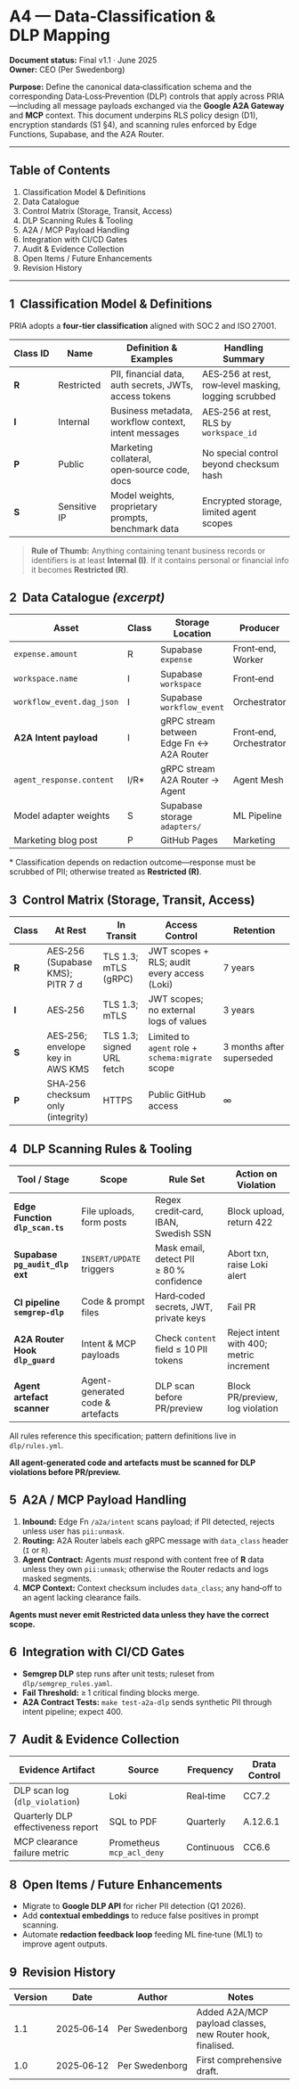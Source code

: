 # A4 — Data‑Classification & DLP Mapping

**Document status:** Final v1.1 · June 2025  
**Owner:** CEO (Per Swedenborg)

**Purpose:** Define the canonical data‑classification schema and the corresponding Data‑Loss‑Prevention (DLP) controls that apply across PRIA—including all message payloads exchanged via the **Google A2A Gateway** and **MCP** context.  This document underpins RLS policy design (D1), encryption standards (S1 §4), and scanning rules enforced by Edge Functions, Supabase, and the A2A Router.

---

## Table of Contents
1. Classification Model & Definitions  
2. Data Catalogue  
3. Control Matrix (Storage, Transit, Access)  
4. DLP Scanning Rules & Tooling  
5. A2A / MCP Payload Handling  
6. Integration with CI/CD Gates  
7. Audit & Evidence Collection  
8. Open Items / Future Enhancements  
9. Revision History

---

## 1  Classification Model & Definitions
PRIA adopts a **four‑tier classification** aligned with SOC 2 and ISO 27001.

| Class ID | Name          | Definition & Examples                                   | Handling Summary |
| -------- | ------------- | ------------------------------------------------------- | ---------------- |
| **R**    | Restricted    | PII, financial data, auth secrets, JWTs, access tokens  | AES‑256 at rest, row‑level masking, logging scrubbed |
| **I**    | Internal      | Business metadata, workflow context, intent messages    | AES‑256 at rest, RLS by `workspace_id`               |
| **P**    | Public        | Marketing collateral, open‑source code, docs           | No special control beyond checksum hash              |
| **S**    | Sensitive IP | Model weights, proprietary prompts, benchmark data      | Encrypted storage, limited agent scopes              |

> **Rule of Thumb:** Anything containing tenant business records or identifiers is at least **Internal (I)**. If it contains personal or financial info it becomes **Restricted (R)**.

## 2  Data Catalogue *(excerpt)*
| Asset                         | Class | Storage Location                        | Producer               |
| ----------------------------- | ----- | --------------------------------------- | ---------------------- |
| `expense.amount`              | R     | Supabase `expense`                      | Front‑end, Worker      |
| `workspace.name`              | I     | Supabase `workspace`                    | Front‑end              |
| `workflow_event.dag_json`     | I     | Supabase `workflow_event`               | Orchestrator           |
| **A2A Intent payload**        | I     | gRPC stream between Edge Fn ↔ A2A Router| Front‑end, Orchestrator|
| `agent_response.content`      | I/R\* | gRPC stream A2A Router → Agent          | Agent Mesh             |
| Model adapter weights         | S     | Supabase storage `adapters/`            | ML Pipeline            |
| Marketing blog post           | P     | GitHub Pages                            | Marketing              |

\* Classification depends on redaction outcome—response must be scrubbed of PII; otherwise treated as **Restricted (R)**.

## 3  Control Matrix (Storage, Transit, Access)
| Class | At Rest                              | In Transit                | Access Control                                    | Retention |
| ----- | ------------------------------------ | ------------------------- | ------------------------------------------------- | --------- |
| **R** | AES‑256 (Supabase KMS); PITR 7 d      | TLS 1.3; mTLS (gRPC)      | JWT scopes + RLS; audit every access (Loki)       | 7 years   |
| **I** | AES‑256                               | TLS 1.3; mTLS             | JWT scopes; no external logs of values            | 3 years   |
| **S** | AES‑256; envelope key in AWS KMS      | TLS 1.3; signed URL fetch | Limited to `agent` role + `schema:migrate` scope  | 3 months after superseded |
| **P** | SHA‑256 checksum only (integrity)     | HTTPS                     | Public GitHub access                              | ∞         |

## 4  DLP Scanning Rules & Tooling
| Tool / Stage                      | Scope                    | Rule Set                                     | Action on Violation                     |
| -------------------------------- | ------------------------- | ------------------------------------------- | --------------------------------------- |
| **Edge Function `dlp_scan.ts`**  | File uploads, form posts  | Regex credit‑card, IBAN, Swedish SSN        | Block upload, return 422                |
| **Supabase `pg_audit_dlp` ext**  | `INSERT/UPDATE` triggers  | Mask email, detect PII ≥ 80 % confidence    | Abort txn, raise Loki alert             |
| **CI pipeline `semgrep‑dlp`**    | Code & prompt files       | Hard‑coded secrets, JWT, private keys       | Fail PR                                 |
| **A2A Router Hook `dlp_guard`**  | Intent & MCP payloads     | Check `content` field ≤ 10 PII tokens       | Reject intent with 400; metric increment|
| **Agent artefact scanner**       | Agent-generated code & artefacts | DLP scan before PR/preview           | Block PR/preview, log violation         |

All rules reference this specification; pattern definitions live in `dlp/rules.yml`.

**All agent-generated code and artefacts must be scanned for DLP violations before PR/preview.**

## 5  A2A / MCP Payload Handling
1. **Inbound:** Edge Fn `/a2a/intent` scans payload; if PII detected, rejects unless user has `pii:unmask`.  
2. **Routing:** A2A Router labels each gRPC message with `data_class` header (`I` or `R`).  
3. **Agent Contract:** Agents *must* respond with content free of **R** data unless they own `pii:unmask`; otherwise the Router redacts and logs masked segments.  
4. **MCP Context:** Context checksum includes `data_class`; any hand‑off to an agent lacking clearance fails.

**Agents must never emit Restricted data unless they have the correct scope.**

## 6  Integration with CI/CD Gates
- **Semgrep DLP** step runs after unit tests; ruleset from `dlp/semgrep_rules.yaml`.  
- **Fail Threshold:** ≥ 1 critical finding blocks merge.  
- **A2A Contract Tests:** `make test-a2a-dlp` sends synthetic PII through intent pipeline; expect 400.

## 7  Audit & Evidence Collection
| Evidence Artifact                 | Source                       | Frequency   | Drata Control |
| --------------------------------- | ---------------------------- | ----------- | ------------- |
| DLP scan log (`dlp_violation`)    | Loki                         | Real‑time   | CC7.2         |
| Quarterly DLP effectiveness report| SQL to PDF                   | Quarterly   | A.12.6.1      |
| MCP clearance failure metric      | Prometheus `mcp_acl_deny`    | Continuous  | CC6.6         |

## 8  Open Items / Future Enhancements
- Migrate to **Google DLP API** for richer PII detection (Q1 2026).  
- Add **contextual embeddings** to reduce false positives in prompt scanning.  
- Automate **redaction feedback loop** feeding ML fine‑tune (ML1) to improve agent outputs.

## 9  Revision History
| Version | Date       | Author         | Notes                                                         |
| ------- | ---------- | -------------- | ------------------------------------------------------------- |
| 1.1     | 2025‑06‑14 | Per Swedenborg | Added A2A/MCP payload classes, new Router hook, finalised.   |
| 1.0     | 2025‑06‑12 | Per Swedenborg | First comprehensive draft.                                   |

